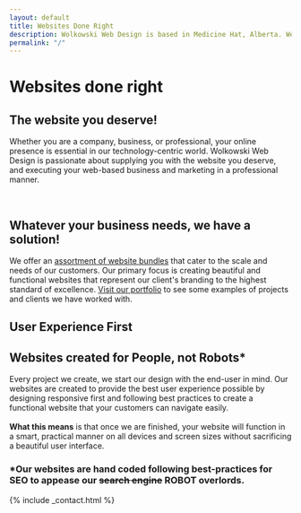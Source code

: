 ```yaml
---
layout: default
title: Websites Done Right
description: Wolkowski Web Design is based in Medicine Hat, Alberta. We specialize in creating beautiful, responsive, and functional websites.
permalink: "/"
---
```

<div class="ie-11">
<div class="parallax-main parallax-first">
	<h1>Websites done right</h1>
    <a href="#scrolled" class="chevron-down">
        <i class="fas fa-angle-down"></i>
    </a>
</div>
</div>
<div class="ie-11">
<div class="parallax-main parallax-block" id="scrolled">
	<div class="content">
    <h2>The website you deserve!</h2>
    <p>Whether you are a company, business, or professional, your online presence is essential in our technology-centric world. Wolkowski Web Design is passionate about supplying you with the website you deserve, and executing your web-based business and marketing in a professional manner.</p>
<br>
<h2>Whatever your business needs, we have a solution!</h2>
<p>We offer an <a href="{{ site.baseurl}}/pricing#scrolldown">assortment of website bundles</a> that cater to the scale and needs of our customers. Our primary focus is creating beautiful and functional websites that represent our client's branding to the highest standard of excellence. <a href="/portfolio#projects">Visit our portfolio</a> to see some examples of projects and clients we have worked with.</p>
	</div>
</div>
</div>
<div class="ie-11">
<div class="parallax-main parallax-second">
	<h2 id="large-text">User Experience First</h2>
</div>
</div>
<div class="ie-11">
<div class="parallax-main parallax-block">
	<div class="content">
    <h2>Websites created for People, not Robots*</h2>
    <p>Every project we create, we start our design with the end-user in mind. Our websites are created to provide the best user experience possible by designing responsive first and following best practices to create a functional website that your customers can navigate easily.<br><br><strong>What this means</strong> is that once we are finished, your website will function in a smart, practical manner on all devices and screen sizes without sacrificing a beautiful user interface.</p>
    <h3>*Our websites are hand coded following best-practices for SEO to appease our <strike>search engine</strike> ROBOT overlords.</h3>
	</div>
</div>
</div>
{% include _contact.html %}
